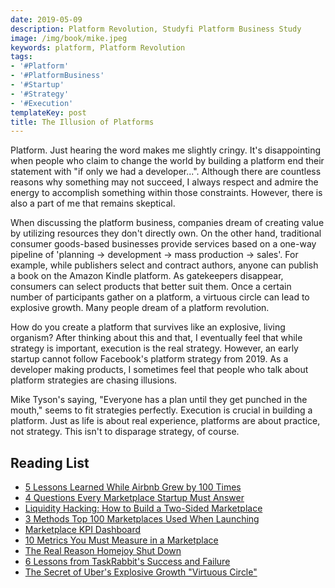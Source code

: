 ```yaml
---
date: 2019-05-09
description: Platform Revolution, Studyfi Platform Business Study
image: /img/book/mike.jpeg
keywords: platform, Platform Revolution
tags:
- '#Platform'
- '#PlatformBusiness'
- '#Startup'
- '#Strategy'
- '#Execution'
templateKey: post
title: The Illusion of Platforms
---
```


Platform. Just hearing the word makes me slightly cringy. It's disappointing when people who claim to change the world by building a platform end their statement with "if only we had a developer...". Although there are countless reasons why something may not succeed, I always respect and admire the energy to accomplish something within those constraints. However, there is also a part of me that remains skeptical.

When discussing the platform business, companies dream of creating value by utilizing resources they don't directly own. On the other hand, traditional consumer goods-based businesses provide services based on a one-way pipeline of 'planning → development → mass production → sales'. For example, while publishers select and contract authors, anyone can publish a book on the Amazon Kindle platform. As gatekeepers disappear, consumers can select products that better suit them. Once a certain number of participants gather on a platform, a virtuous circle can lead to explosive growth. Many people dream of a platform revolution.

How do you create a platform that survives like an explosive, living organism? After thinking about this and that, I eventually feel that while strategy is important, execution is the real strategy. However, an early startup cannot follow Facebook's platform strategy from 2019. As a developer making products, I sometimes feel that people who talk about platform strategies are chasing illusions.

Mike Tyson's saying, "Everyone has a plan until they get punched in the mouth," seems to fit strategies perfectly. Execution is crucial in building a platform. Just as life is about real experience, platforms are about practice, not strategy. This isn't to disparage strategy, of course.

## Reading List

- [5 Lessons Learned While Airbnb Grew by 100 Times](https://brunch.co.kr/@taewookim/8)
- [4 Questions Every Marketplace Startup Must Answer](https://brunch.co.kr/@taewookim/10)
- [Liquidity Hacking: How to Build a Two-Sided Marketplace](https://brunch.co.kr/@taewookim/18)
- [3 Methods Top 100 Marketplaces Used When Launching](https://brunch.co.kr/@taewookim/16)
- [Marketplace KPI Dashboard](https://brunch.co.kr/@taewookim/19)
- [10 Metrics You Must Measure in a Marketplace](https://brunch.co.kr/@taewookim/17)
- [The Real Reason Homejoy Shut Down](http://techneedle.com/archives/21178)
- [6 Lessons from TaskRabbit's Success and Failure](https://brunch.co.kr/@taewookim/20)
- [The Secret of Uber's Explosive Growth "Virtuous Circle"](https://brunch.co.kr/@taewookim/21)